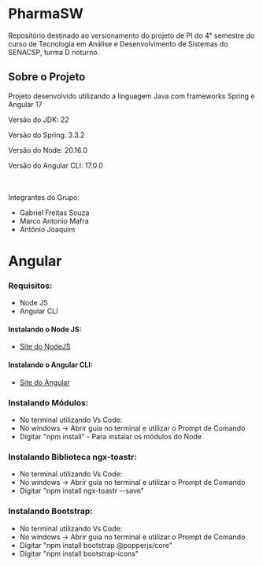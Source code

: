 # PharmaSW
Repositório destinado ao versionamento do projeto de PI do 4° semestre do curso de Tecnologia em Análise e Desenvolvimento de Sistemas do SENACSP, turma D noturno.

<h2>Sobre o Projeto</h2>
<p>Projeto desenvolvido utilizando a linguagem Java com frameworks Spring e Angular 17</p>
<p>Versão do JDK: 22</p>
<p>Versão do Spring: 3.3.2</p>
<p>Versão do Node: 20.16.0</p>
<p>Versão do Angular CLI: 17.0.0</p>
</br>
</br>
Integrantes do Grupo:
<ul>
  <li>Gabriel Freitas Souza</li>
  <li>Marco Antonio Mafra</li>
  <li>Antônio Joaquim</li>
</ul>

<h1>Angular</h1>
<h3>Requisitos:</h3>
<ul>
  <li>Node JS</li>
  <li>Angular CLI</li>
</ul>

<h4>Instalando o Node JS:</h4>
<ul>
  <li><a href="https://nodejs.org/en/download/package-manager" target="_blank">Site do NodeJS</a></li>
</ul>

<h4>Instalando o Angular CLI:</h4>
<ul>
  <li><a href="https://angular.dev/installation" target="_blank">Site do Angular</a></li>
</ul>

<h3>Instalando Módulos:</h3>
<ul>
  <li>No terminal utilizando Vs Code:</li>
  <li>No windows -> Abrir guia no terminal e utilizar o Prompt de Comando</li>
  <li>Digitar "npm install" - Para instalar os módulos do Node</li>
</ul>

<h3>Instalando Biblioteca ngx-toastr:</h3>
<ul>
  <li>No terminal utilizando Vs Code:</li>
  <li>No windows -> Abrir guia no terminal e utilizar o Prompt de Comando</li>
  <li>Digitar "npm install ngx-toastr --save"</li>
</ul>

<h3>Instalando Bootstrap:</h3>
<ul>
  <li>No terminal utilizando Vs Code:</li>
  <li>No windows -> Abrir guia no terminal e utilizar o Prompt de Comando</li>
  <li>Digitar "npm install bootstrap @popperjs/core"</li>
  <li>Digitar "npm install bootstrap-icons"</li>
</ul>

